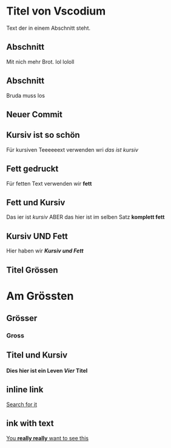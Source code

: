 # Titel von Vscodium

Text der in einem Abschnitt steht. 

## Abschnitt

Mit nich mehr Brot.
lol lololl

## Abschnitt

Bruda muss los

## Neuer Commit

## Kursiv ist so schön

Für kursiven Teeeeeext verwenden wri _das ist kursiv_

## Fett gedruckt

Für fetten Text verwenden wir **fett**

## Fett und Kursiv

Das ier ist _kursiv_ ABER das hier ist im selben Satz **komplett fett**

## Kursiv **UND** Fett

Hier haben wir **_Kursiv und Fett_**

## Titel Grössen

# Am Grössten
## Grösser
### Gross

## Titel und Kursiv

#### Dies hier ist ein Leven _Vier_ Titel

## inline link

[Search for it](https://www.google.com)

## ink with text

[You **really really** want to see this](https://www.dailykitten.com)
